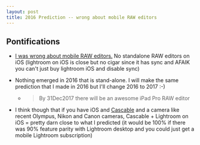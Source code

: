 ```yaml
---
layout: post
title: 2016 Prediction -- wrong about mobile RAW editors
---
```


## Pontifications

* [I was wrong about mobile RAW editors.](http://21stcenturycam.com/prediction-by-31dec2016-there-will-be-an-awesome-ipad-pro-raw-editor) No standalone RAW editors on iOS (lightroom on iOS is close but no cigar since it has sync and AFAIK you can't just buy lightroom iOS and disable sync)
* Nothing emerged in 2016 that is stand-alone. I will make the same prediction that I made in 2016 but I'll change 2016 to 2017 :-)
    * <blockquote>By 31Dec2017 there will be an awesome iPad Pro RAW editor</blockquote>

* I think though that if you have iOS and [Cascable](https://cascable.se/) and a camera like recent Olympus, Nikon and Canon cameras, Cascable + Lightroom on iOS = pretty darn close to what I predicted (it would be 100% if there was 90% feature parity with Lightroom desktop and you could just get a mobile Lightroom subscription)